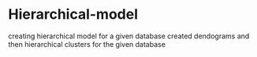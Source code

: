 # Hierarchical-model
creating hierarchical model for a given database
created dendograms and then hierarchical clusters for the given database

